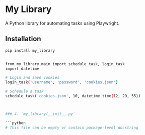 # My Library

A Python library for automating tasks using Playwright.

## Installation

```bash
pip install my_library


from my_library.main import schedule_task, login_task
import datetime

# Login and save cookies
login_task('username', 'password', 'cookies.json')

# Schedule a task
schedule_task('cookies.json', 10, datetime.time(12, 29, 55))



### 4. `my_library/__init__.py`

```python
# This file can be empty or contain package-level docstring
